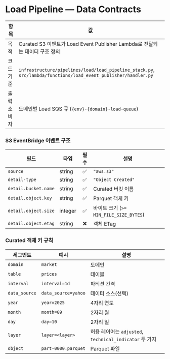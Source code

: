 # Load Pipeline — Data Contracts

| 항목        | 값                                                                                                             |
| ----------- | -------------------------------------------------------------------------------------------------------------- |
| 목적        | Curated S3 이벤트가 Load Event Publisher Lambda로 전달되는 데이터 구조 정의                                    |
| 코드 기준   | `infrastructure/pipelines/load/load_pipeline_stack.py`, `src/lambda/functions/load_event_publisher/handler.py` |
| 출력 소비자 | 도메인별 Load SQS 큐 (`{env}-{domain}-load-queue`)                                                             |

### S3 EventBridge 이벤트 구조

| 필드                 | 타입    | 필수 | 설명                                   |
| -------------------- | ------- | :--: | -------------------------------------- |
| `source`             | string  |  ✅  | `"aws.s3"`                             |
| `detail-type`        | string  |  ✅  | `"Object Created"`                     |
| `detail.bucket.name` | string  |  ✅  | Curated 버킷 이름                      |
| `detail.object.key`  | string  |  ✅  | Parquet 객체 키                        |
| `detail.object.size` | integer |  ✅  | 바이트 크기 (`>= MIN_FILE_SIZE_BYTES`) |
| `detail.object.etag` | string  |  ❌  | 객체 ETag                              |

### Curated 객체 키 규칙

| 세그먼트      | 예시                | 설명                                                    |
| ------------- | ------------------- | ------------------------------------------------------- |
| `domain`      | `market`            | 도메인                                                  |
| `table`       | `prices`            | 테이블                                                  |
| `interval`    | `interval=1d`       | 파티션 간격                                             |
| `data_source` | `data_source=yahoo` | 데이터 소스(선택)                                       |
| `year`        | `year=2025`         | 4자리 연도                                              |
| `month`       | `month=09`          | 2자리 월                                                |
| `day`         | `day=10`            | 2자리 일                                                |
| `layer`       | `layer=<layer>`     | 허용 레이어는 `adjusted`, `technical_indicator` 두 가지 |
| `object`      | `part-0000.parquet` | Parquet 파일                                            |
